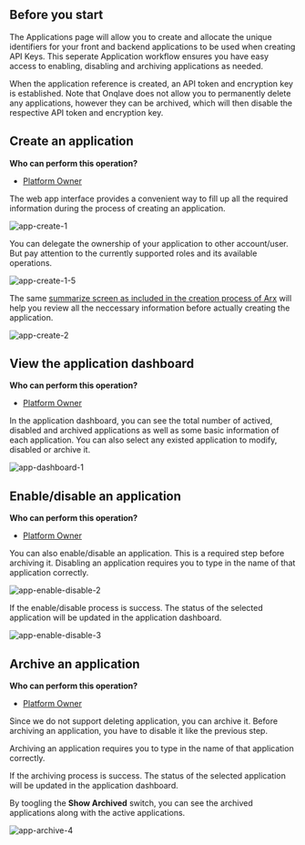 
## **Before you start**

The Applications page will allow you to create and allocate the unique identifiers for your front and backend applications to be used when creating API Keys. This seperate Application workflow ensures you have easy access to enabling, disabling and archiving applications as needed.

When the application reference is created, an API token and encryption key is established. Note that Onqlave does not allow you to permanently delete any applications, however they can be archived, which will then disable the respective API token and encryption key.

## **Create an application**

**Who can perform this operation?**

- [Platform Owner](http://localhost:8000/guides/web-app-guide/platform/access/#1-platform-owner)

The web app interface provides a convenient way to fill up all the required information during the process of creating an application.

![app-create-1](https://t36712295.p.clickup-attachments.com/t36712295/ece9e8ba-6c1c-4920-ac14-0cfcf801984e/application-2.png)

You can delegate the ownership of your application to other account/user. But pay attention to the currently supported roles and its available operations.

![app-create-1-5](https://t36712295.p.clickup-attachments.com/t36712295/60229ba4-e3fb-489d-8e75-6ef41e82e976/application-2%20(1).png)

The same [summarize screen as included in the creation process of Arx](../../administration/arx/#4-select-your-encryption-mechanism) will help you review all the neccessary information before actually creating the application.

![app-create-2](https://t36712295.p.clickup-attachments.com/t36712295/dda86ea2-89b8-4b19-8f2f-d65e2c4e6be3/application-2%20(2).png)


## **View the application dashboard**

**Who can perform this operation?**

- [Platform Owner](http://localhost:8000/guides/web-app-guide/platform/access/#1-platform-owner)

In the application dashboard, you can see the total number of actived, disabled and archived applications as well as some basic information of each application. You can also select any existed application to modify, disabled or archive it. 

![app-dashboard-1](https://t36712295.p.clickup-attachments.com/t36712295/d07ad9a5-5e39-45ce-96f6-9cc07f00ab9d/application-2%20(3).png)

## **Enable/disable an application**

**Who can perform this operation?**

- [Platform Owner](http://localhost:8000/guides/web-app-guide/platform/access/#1-platform-owner)

You can also enable/disable an application. This is a required step before archiving it. Disabling an application requires you to type in the name of that application correctly.

![app-enable-disable-2](https://t36712295.p.clickup-attachments.com/t36712295/31e5276a-4644-4437-96df-35966d030f79/application-2-9.png)

If the enable/disable process is success. The status of the selected application will be updated in the application dashboard.

![app-enable-disable-3](https://t36712295.p.clickup-attachments.com/t36712295/2cb1d9cb-8645-4b28-92f6-912037caed48/application-2%20(4).png)


## **Archive an application**

**Who can perform this operation?**

- [Platform Owner](http://localhost:8000/guides/web-app-guide/platform/access/#1-platform-owner)

Since we do not support deleting application, you can archive it. Before archiving an application, you have to disable it like the previous step.

Archiving an application requires you to type in the name of that application correctly.

If the archiving process is success. The status of the selected application will be updated in the application dashboard.

By toogling the **Show Archived** switch, you can see the archived applications along with the active applications.

![app-archive-4](https://t36712295.p.clickup-attachments.com/t36712295/4354808e-5235-4112-b1b1-6c4279f367b7/application-2-8.png)